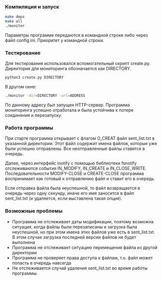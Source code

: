 ### Компиляция и запуск
```bash
make deps
make all
./monitor
```
Параметры программе передаются в командной строке либо через файл config.ini.
Приоритет у командной строки.

### Тестирование
Для тестирования использовался вспомогательный скрипт create.py. Директория
для мониторинга обозначается как DIRECTORY.
```bash
python3 create.py DIRECTORY
```
В другом окне:
```bash
./monitor -dir=DIRECTORY -url=ADDRESS
```
По данному адресу был запущен HTTP-сервер.
Программа мониторинга успешно отработала и была устойчива к потере соединения 
и перезапуску.

### Работа программы
При старте программа открывает с флагом O_CREAT файл sent_list.txt в указанной директории. 
Этот файл содержит имена файлов, которые уже были успешно отправлены. 
Все неотправленные файлы ставятся в очередь.

Далее, через интерфейс inotify с помощью библиотеки fsnotify отслеживаются
события IN_MODIFY, IN_CREATE и IN_CLOSE_WRITE. Последовательности MODIFY-CLOSE и CREATE-CLOSE программа воспринимает как готовый к отправлению файл и ставит его в очередь.

Если отправка файла была неуспешной, то файл возвращается в очередь через
одну секунду, иначе его имя заносится в файл sent_list.txt (и удаляется, если выставлена такая опция).

### Возможные проблемы
- Программа не отслеживает даты модификации, поэтому возможна ситуация, когда файлы были перезаписаны и загрузка была неуспешной, но при этом имена этих файлов уже есть в sent_list.txt. В этом случае загрузка последней версии файлов не будет выполнена
- Программа не отслеживает ситуацию перемещения файла из другой директории
- Программа не проверяет права доступа к файлам, т.о. файл может попасть
  в очередь навсегда
- Не отслеживается случай удаления sent_list.txt во время работы программы.
